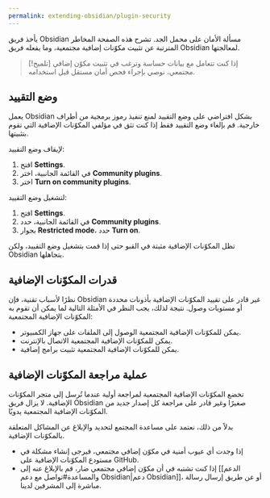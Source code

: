 ```yaml
---
permalink: extending-obsidian/plugin-security
---
```


يأخذ فريق Obsidian مسألة الأمان على محمل الجد. تشرح هذه الصفحة المخاطر المترتبة عن تثبيت مكوّنات إضافية مجتمعية، وما يفعله فريق Obsidian لمعالجتها.

> [!تلميح]
> إذا كنت تتعامل مع بيانات حساسة وترغب في تثبيت مكوّن إضافي مجتمعي، نوصي بإجراء فحص أمان مستقل قبل استخدامه.

## وضع التقييد

يعمل Obsidian بشكل افتراضي على وضع التقييد لمنع تنفيذ رموز برمجية من أطراف خارجية. قم بإلغاء وضع التقييد فقط إذا كنت تثق في مؤلفي المكوّنات الإضافية التي تقوم بتثبيتها.

لإيقاف وضع التقييد:

1. افتح **Settings**.
2. في القائمة الجانبية، اختر **Community plugins**.
3. اختر **Turn on community plugins**.

لتشغيل وضع التقييد:

1. افتح **Settings**.
2. في القائمة الجانبية، حدد **Community plugins**.
3. بجوار **Restricted mode**، حدد **Turn on**.

تظل المكوّنات الإضافية مثبتة في القبو حتى إذا قمت بتشغيل وضع التقييد، ولكن Obsidian يتجاهلها.

## قدرات المكوّنات الإضافية

نظرًا لأسباب تقنية، فإن Obsidian غير قادر على تقييد المكوّنات الإضافية بأذونات محددة أو مستويات وصول. نتيجة لذلك، يجب النظر في الأمثلة التالية لما يمكن أن تقوم به المكوّنات الإضافية المجتمعية:

- يمكن للمكوّنات الإضافية المجتمعية الوصول إلى الملفات على جهاز الكمبيوتر. 
- يمكن للمكوّنات الإضافية المجتمعية الاتصال بالإنترنت.
- يمكن للمكوّنات الإضافية المجتمعية تثبيت برامج إضافية.

## عملية مراجعة المكوّنات الإضافية

تخضع المكوّنات الإضافية المجتمعية لمراجعة أولية عندما تُرسل إلى متجر المكوّنات الإضافية. لا يزال فريق Obsidian صغيرًا وغير قادر على مراجعة كل إصدار جديد من المكوّنات الإضافية المجتمعية يدويًا.

بدلاً من ذلك، نعتمد على مساعدة المجتمع لتحديد والإبلاغ عن المشاكل المتعلقة بالمكوّنات الإضافية.

- إذا وجدت أي عيوب أمنية في مكوّن إضافي مجتمعي، فيرجى إنشاء مشكلة في مستودع المكوّنات الإضافية على GitHub.
- إذا كنت تشتبه في أن مكوّن إضافي مجتمعي ضار، قم بالإبلاغ عنه إلى [[الدعم والمساعدة#تواصل مع دعم Obsidian|دعم Obsidian]]، أو عن طريق إرسال رسالة مباشرة إلى المشرفين لدينا.
